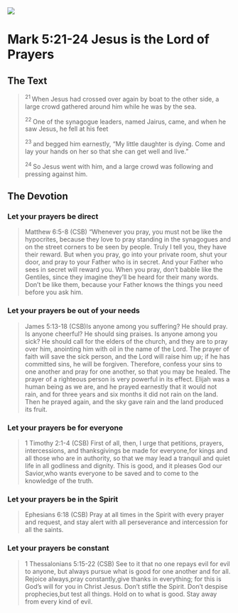 <img class="intro-right" src="/images/art-mark.jpg">

# Mark 5:21-24 Jesus is the Lord of Prayers

## The Text

><sup> 21 </sup> When Jesus had crossed over again by boat to the other side, a large crowd gathered around him while he was by the sea. 
>
><sup> 22 </sup> One of the synagogue leaders, named Jairus, came, and when he saw Jesus, he fell at his feet 
>
><sup> 23 </sup> and begged him earnestly, “My little daughter is dying. Come and lay your hands on her so that she can get well and live.” 
>
><sup> 24 </sup> So Jesus went with him, and a large crowd was following and pressing against him. 

## The Devotion

### Let your prayers be direct

>Matthew 6:5-8 (CSB) “Whenever you pray, you must not be like the hypocrites, because they love to pray standing in the synagogues and on the street corners to be seen by people. Truly I tell you, they have their reward. But when you pray, go into your private room, shut your door, and pray to your Father who is in secret. And your Father who sees in secret will reward you. When you pray, don’t babble like the Gentiles, since they imagine they’ll be heard for their many words. Don’t be like them, because your Father knows the things you need before you ask him.

### Let your prayers be out of your needs

>James 5:13-18 (CSB)Is anyone among you suffering? He should pray. Is anyone cheerful? He should sing praises. Is anyone among you sick? He should call for the elders of the church, and they are to pray over him, anointing him with oil in the name of the Lord. The prayer of faith will save the sick person, and the Lord will raise him up; if he has committed sins, he will be forgiven. Therefore, confess your sins to one another and pray for one another, so that you may be healed. The prayer of a righteous person is very powerful in its effect. Elijah was a human being as we are, and he prayed earnestly that it would not rain, and for three years and six months it did not rain on the land. Then he prayed again, and the sky gave rain and the land produced its fruit.

### Let your prayers be for everyone

>1 Timothy 2:1-4 (CSB) First of all, then, I urge that petitions, prayers, intercessions, and thanksgivings be made for everyone,for kings and all those who are in authority, so that we may lead a tranquil and quiet life in all godliness and dignity. This is good, and it pleases God our Savior,who wants everyone to be saved and to come to the knowledge of the truth.

### Let your prayers be in the Spirit

>Ephesians 6:18 (CSB) Pray at all times in the Spirit with every prayer and request, and stay alert with all perseverance and intercession for all the saints.

### Let your prayers be constant

>1 Thessalonians 5:15-22 (CSB) See to it that no one repays evil for evil to anyone, but always pursue what is good for one another and for all. Rejoice always,pray constantly,give thanks in everything; for this is God’s will for you in Christ Jesus. Don’t stifle the Spirit. Don’t despise prophecies,but test all things. Hold on to what is good. Stay away from every kind of evil.
